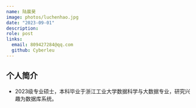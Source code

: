 ```yaml
---
name: 陆晨昊
image: photos/luchenhao.jpg
date: "2023-09-01"
description: 
role: post
links:
  email: 809427284@qq.com
  github: Cyberleu
---
```


## 个人简介

- 2023级专业硕士，本科毕业于浙江工业大学数据科学与大数据专业，研究兴趣为数据库系统。